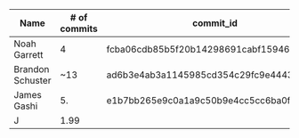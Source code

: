 | Name        | # of commits   | commit_id                               |
|--------------|---------------|-----------------------------------------|
| Noah Garrett | 4             | fcba06cdb85b5f20b14298691cabf15946a631f8|
| Brandon Schuster| ~13        | ad6b3e4ab3a1145985cd354c29fc9e4443fb66f0|
| James Gashi  | 5.            | e1b7bb265e9c0a1a9c50b9e4cc5cc6ba0fcc8411|
| J            | 1.99          |                                         |

